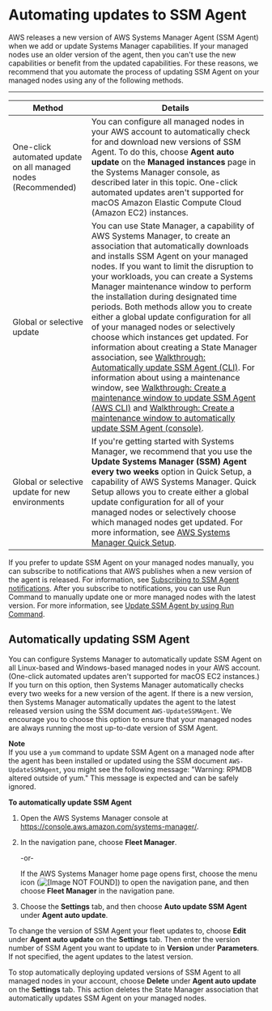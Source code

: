 # Automating updates to SSM Agent<a name="ssm-agent-automatic-updates"></a>

AWS releases a new version of AWS Systems Manager Agent \(SSM Agent\) when we add or update Systems Manager capabilities\. If your managed nodes use an older version of the agent, then you can't use the new capabilities or benefit from the updated capabilities\. For these reasons, we recommend that you automate the process of updating SSM Agent on your managed nodes using any of the following methods\.


****  

| Method | Details | 
| --- | --- | 
|  One\-click automated update on all managed nodes \(Recommended\)  |  You can configure all managed nodes in your AWS account to automatically check for and download new versions of SSM Agent\. To do this, choose **Agent auto update** on the **Managed instances** page in the Systems Manager console, as described later in this topic\.   One\-click automated updates aren't supported for macOS Amazon Elastic Compute Cloud \(Amazon EC2\) instances\.   | 
|  Global or selective update  |  You can use State Manager, a capability of AWS Systems Manager, to create an association that automatically downloads and installs SSM Agent on your managed nodes\. If you want to limit the disruption to your workloads, you can create a Systems Manager maintenance window to perform the installation during designated time periods\. Both methods allow you to create either a global update configuration for all of your managed nodes or selectively choose which instances get updated\. For information about creating a State Manager association, see [Walkthrough: Automatically update SSM Agent \(CLI\)](sysman-state-cli.md)\. For information about using a maintenance window, see [Walkthrough: Create a maintenance window to update SSM Agent \(AWS CLI\)](mw-walkthrough-cli.md) and [Walkthrough: Create a maintenance window to automatically update SSM Agent \(console\)](mw-walkthrough-console.md)\.  | 
|  Global or selective update for new environments  |  If you're getting started with Systems Manager, we recommend that you use the **Update Systems Manager \(SSM\) Agent every two weeks** option in Quick Setup, a capability of AWS Systems Manager\. Quick Setup allows you to create either a global update configuration for all of your managed nodes or selectively choose which managed nodes get updated\. For more information, see [AWS Systems Manager Quick Setup](systems-manager-quick-setup.md)\.  | 

If you prefer to update SSM Agent on your managed nodes manually, you can subscribe to notifications that AWS publishes when a new version of the agent is released\. For information, see [Subscribing to SSM Agent notifications](ssm-agent-subscribe-notifications.md)\. After you subscribe to notifications, you can use Run Command to manually update one or more managed nodes with the latest version\. For more information, see [Update SSM Agent by using Run Command](rc-console.md#rc-console-agentexample)\.

## Automatically updating SSM Agent<a name="ssm-agent-automatic-updates-console"></a>

You can configure Systems Manager to automatically update SSM Agent on all Linux\-based and Windows\-based managed nodes in your AWS account\. \(One\-click automated updates aren't supported for macOS EC2 instances\.\) If you turn on this option, then Systems Manager automatically checks every two weeks for a new version of the agent\. If there is a new version, then Systems Manager automatically updates the agent to the latest released version using the SSM document `AWS-UpdateSSMAgent`\. We encourage you to choose this option to ensure that your managed nodes are always running the most up\-to\-date version of SSM Agent\. 

**Note**  
If you use a `yum` command to update SSM Agent on a managed node after the agent has been installed or updated using the SSM document `AWS-UpdateSSMAgent`, you might see the following message: "Warning: RPMDB altered outside of yum\." This message is expected and can be safely ignored\.

**To automatically update SSM Agent**

1. Open the AWS Systems Manager console at [https://console\.aws\.amazon\.com/systems\-manager/](https://console.aws.amazon.com/systems-manager/)\.

1. In the navigation pane, choose **Fleet Manager**\.

   \-or\-

   If the AWS Systems Manager home page opens first, choose the menu icon \(![\[Image NOT FOUND\]](http://docs.aws.amazon.com/systems-manager/latest/userguide/images/menu-icon-small.png)\) to open the navigation pane, and then choose **Fleet Manager** in the navigation pane\.

1. Choose the **Settings** tab, and then choose **Auto update SSM Agent** under **Agent auto update**\.

To change the version of SSM Agent your fleet updates to, choose **Edit** under **Agent auto update** on the **Settings** tab\. Then enter the version number of SSM Agent you want to update to in **Version** under **Parameters**\. If not specified, the agent updates to the latest version\. 

To stop automatically deploying updated versions of SSM Agent to all managed nodes in your account, choose **Delete** under **Agent auto update** on the **Settings** tab\. This action deletes the State Manager association that automatically updates SSM Agent on your managed nodes\.